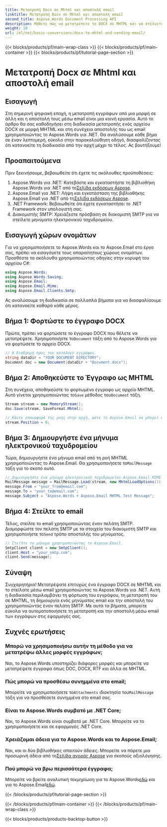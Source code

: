 ```yaml
---
title: Μετατροπή Docx σε Mhtml και αποστολή email
linktitle: Μετατροπή Docx σε Mhtml και αποστολή email
second_title: Aspose.Words Document Processing API
description: Μάθετε πώς να μετατρέπετε το DOCX σε MHTML και να στέλνετε μηνύματα ηλεκτρονικού ταχυδρομείου χρησιμοποιώντας το Aspose.Words για .NET σε αυτόν τον οδηγό βήμα προς βήμα. Αυξήστε την παραγωγικότητά σας με τον εύκολο αυτοματισμό.
weight: 10
url: /el/net/basic-conversions/docx-to-mhtml-and-sending-email/
---
```


{{< blocks/products/pf/main-wrap-class >}}
{{< blocks/products/pf/main-container >}}
{{< blocks/products/pf/tutorial-page-section >}}

# Μετατροπή Docx σε Mhtml και αποστολή email

## Εισαγωγή

Στη σημερινή ψηφιακή εποχή, η μετατροπή εγγράφων από μια μορφή σε άλλη και η αποστολή τους μέσω email είναι μια κοινή εργασία. Αυτό το άρθρο θα σας καθοδηγήσει στη διαδικασία μετατροπής ενός αρχείου DOCX σε μορφή MHTML και στη συνέχεια αποστολής του ως email χρησιμοποιώντας το Aspose.Words για .NET. Θα αναλύσουμε κάθε βήμα σε έναν λεπτομερή, εύκολο στην παρακολούθηση οδηγό, διασφαλίζοντας ότι κατανοείτε τη διαδικασία από την αρχή μέχρι το τέλος. Ας βουτήξουμε!

## Προαπαιτούμενα

Πριν ξεκινήσουμε, βεβαιωθείτε ότι έχετε τις ακόλουθες προϋποθέσεις:

1.  Aspose.Words για .NET: Κατεβάστε και εγκαταστήστε τη βιβλιοθήκη Aspose.Words για .NET από το[Σελίδα εκδόσεων Aspose](https://releases.aspose.com/words/net/).
2.  Aspose.Email για .NET: Λήψη και εγκατάσταση της βιβλιοθήκης Aspose.Email για .NET από τη[Σελίδα εκδόσεων Aspose](https://releases.aspose.com/email/net/).
3. .NET Framework: Βεβαιωθείτε ότι έχετε εγκαταστήσει το .NET Framework στον υπολογιστή σας.
4. Διακομιστής SMTP: Χρειάζεστε πρόσβαση σε διακομιστή SMTP για να στείλετε μηνύματα ηλεκτρονικού ταχυδρομείου.

## Εισαγωγή χώρων ονομάτων

Για να χρησιμοποιήσετε το Aspose.Words και το Aspose.Email στο έργο σας, πρέπει να εισαγάγετε τους απαραίτητους χώρους ονομάτων. Προσθέστε τα ακόλουθα χρησιμοποιώντας οδηγίες στην κορυφή του αρχείου C#:

```csharp
using Aspose.Words;
using Aspose.Words.Saving;
using Aspose.Email;
using Aspose.Email.Mime;
using Aspose.Email.Clients.Smtp;
```

Ας αναλύσουμε τη διαδικασία σε πολλαπλά βήματα για να διασφαλίσουμε ότι κατανοείτε καθαρά κάθε μέρος.

## Βήμα 1: Φορτώστε το έγγραφο DOCX

 Πρώτα, πρέπει να φορτώσετε το έγγραφο DOCX που θέλετε να μετατρέψετε. Χρησιμοποιήστε το`Document` τάξη από το Aspose.Words για να φορτώσετε το αρχείο DOCX.

```csharp
// Η διαδρομή προς τον κατάλογο εγγράφων.
string dataDir = "YOUR DOCUMENT DIRECTORY";
Document doc = new Document(dataDir + "Document.docx");
```

## Βήμα 2: Αποθηκεύστε το Έγγραφο ως MHTML

 Στη συνέχεια, αποθηκεύστε το φορτωμένο έγγραφο ως αρχείο MHTML. Αυτό γίνεται χρησιμοποιώντας το`Save` μέθοδος του`Document` τάξη.

```csharp
Stream stream = new MemoryStream();
doc.Save(stream, SaveFormat.Mhtml);

// Κάντε επαναφορά της ροής στην αρχή, ώστε το Aspose.Email να μπορεί να το διαβάσει.
stream.Position = 0;
```

## Βήμα 3: Δημιουργήστε ένα μήνυμα ηλεκτρονικού ταχυδρομείου

 Τώρα, δημιουργήστε ένα μήνυμα email από τη ροή MHTML χρησιμοποιώντας το Aspose.Email. Θα χρησιμοποιήσετε το`MailMessage` τάξη για το σκοπό αυτό.

```csharp
// Δημιουργήστε ένα μήνυμα ηλεκτρονικού ταχυδρομείου Aspose.Email MIME από τη ροή.
MailMessage message = MailMessage.Load(stream, new MhtmlLoadOptions());
message.From = "your_from@email.com";
message.To = "your_to@email.com";
message.Subject = "Aspose.Words + Aspose.Email MHTML Test Message";
```

## Βήμα 4: Στείλτε το email

 Τέλος, στείλτε το email χρησιμοποιώντας έναν πελάτη SMTP. Διαμορφώστε τον πελάτη SMTP με τα στοιχεία του διακομιστή SMTP και χρησιμοποιήστε το`Send` τρόπο αποστολής του μηνύματος.

```csharp
// Στείλτε το μήνυμα χρησιμοποιώντας το Aspose.Email.
SmtpClient client = new SmtpClient();
client.Host = "your_smtp.com";
client.Send(message);
```

## Σύναψη

Συγχαρητήρια! Μετατρέψατε επιτυχώς ένα έγγραφο DOCX σε MHTML και το στείλατε μέσω email χρησιμοποιώντας το Aspose.Words για .NET. Αυτή η διαδικασία περιλαμβάνει τη φόρτωση του εγγράφου, τη μετατροπή του σε MHTML, τη δημιουργία ενός μηνύματος email και την αποστολή του χρησιμοποιώντας έναν πελάτη SMTP. Με αυτά τα βήματα, μπορείτε εύκολα να αυτοματοποιήσετε τη μετατροπή και την αποστολή μέσω email των εγγράφων στις εφαρμογές σας.

## Συχνές ερωτήσεις

### Μπορώ να χρησιμοποιήσω αυτήν τη μέθοδο για να μετατρέψω άλλες μορφές εγγράφων;
Ναι, το Aspose.Words υποστηρίζει διάφορες μορφές και μπορείτε να μετατρέψετε έγγραφα όπως DOC, DOCX, RTF και άλλα σε MHTML.

### Πώς μπορώ να προσθέσω συνημμένα στο email;
 Μπορείτε να χρησιμοποιήσετε το`Attachments` ιδιοκτησία του`MailMessage` τάξη για να προσθέσετε συνημμένα στο email σας.

### Είναι το Aspose.Words συμβατό με .NET Core;
Ναι, το Aspose.Words είναι συμβατό με .NET Core. Μπορείτε να το χρησιμοποιήσετε και σε εφαρμογές .NET Core.

### Χρειάζομαι άδεια για το Aspose.Words και το Aspose.Email;
 Ναι, και οι δύο βιβλιοθήκες απαιτούν άδειες. Μπορείτε να πάρετε μια προσωρινή άδεια από το[Σελίδα αγοράς Aspose](https://purchase.aspose.com/temporary-license/) για σκοπούς αξιολόγησης.

### Πού μπορώ να βρω περισσότερα έγγραφα;
 Μπορείτε να βρείτε αναλυτική τεκμηρίωση για το Aspose.Words[εδώ](https://reference.aspose.com/words/net/) και για το Aspose.Email[εδώ](https://reference.aspose.com/email/net/).

{{< /blocks/products/pf/tutorial-page-section >}}

{{< /blocks/products/pf/main-container >}}
{{< /blocks/products/pf/main-wrap-class >}}

{{< blocks/products/products-backtop-button >}}
